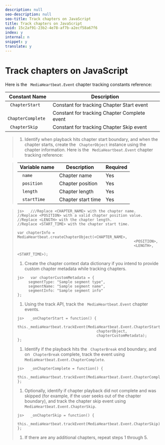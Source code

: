 ```yaml
---
description: null
seo-description: null
seo-title: Track chapters on JavaScript
title: Track chapters on JavaScript
uuid: 15c2af91-23b2-4e78-af7b-a2ecf58a67f6
index: y
internal: n
snippet: y
translate: y
---
```


# Track chapters on JavaScript

Here is the ` MediaHeartbeat.Event` chapter tracking constants reference: 

|  Constant Name  | Description  |
|---|---|
|  ` ChapterStart`  | Constant for tracking Chapter Start event  |
|  ` ChapterComplete`  | Constant for tracking Chapter Complete event  |
|  ` ChapterSkip`  | Constant for tracking Chapter Skip event  |


>1. Identify when playback hits chapter start boundary, and when the chapter starts, create the ` ChapterObject` instance using the chapter information.
>   Here is the ` MediaHeartbeat.Event` chapter tracking reference: 

>   |  Variable name  | Description  | Required  |
>   |---|---|---|
>   |  ` name`  | Chapter name  | Yes  |
>   |  ` position`  | Chapter position  | Yes  |
>   |  ` length`  | Chapter length  | Yes  |
>   |  ` startTime`  | Chapter start time  | Yes  |

>
>   ```
>   js>   ///Replace <CHAPTER_NAME> with the chapter name. 
>   //Replace <POSITION> with a valid chapter position value. 
>   //Replace <LENGTH> with the chapter length. 
>   //Replace <START_TIME> with the chapter start time.  
>    
>   var chapterInfo = MediaHeartbeat.createChapterObject(<CHAPTER_NAME>,  
>                                                        <POSITION>,  
>                                                        <LENGTH>,  
>                                                        <START_TIME>);
>   ```
>
>1. Create the chapter context data dictionary if you intend to provide custom chapter metadata while tracking chapters.
>
>   ```
>   js>   var chapterCustomMetadata = { 
>        segmentType: "Sample segment type",  
>        segmentName: "Sample segment name",  
>        segmentInfo: "Sample segment info" 
>   }; 
>   
>   ```
>
>1. Using the track API, track the ` MediaHeartbeat.Event` chapter events.
>
>   ```
>   js>   _onChapterStart = function() { 
>       this._mediaHeartbeat.trackEvent(MediaHeartbeat.Event.ChapterStart,  
>                                       chapterObject,  
>                                       chapterCustomMetadata); 
>   };
>   ```
>
>1. Identify if the playback hits the ` ChapterBreak` end boundary, and on ` ChapterBreak` complete, track the event using ` MediaHeartbeat.Event.ChapterComplete`.
>
>   ```
>   js>   _onChapterComplete = function() { 
>      this._mediaHeartbeat.trackEvent(MediaHeartbeat.Event.ChapterComplete); 
>   };
>   ```
>
>1. Optionally, identify if chapter playback did not complete and was skipped (for example, if the user seeks out of the chapter boundary), and track the chapter skip event using ` MediaHeartbeat.Event.ChapterSkip`.
>
>   ```
>   js>   _onChapterSkip = function() { 
>       this._mediaHeartbeat.trackEvent(MediaHeartbeat.Event.ChapterSkip); 
>   };
>   ```
>
>1. If there are any additional chapters, repeat steps 1 through 5.
